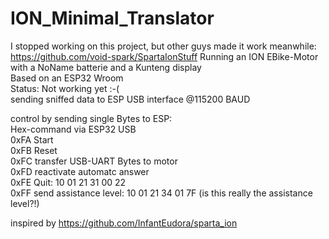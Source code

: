 # ION_Minimal_Translator
I stopped working on this project, but other guys made it work meanwhile:  
https://github.com/void-spark/SpartaIonStuff
Running an ION EBike-Motor with a NoName batterie and a Kunteng display  
Based on an ESP32 Wroom  
Status: Not working yet :-(  
sending sniffed data to ESP USB interface @115200 BAUD  

control by sending single Bytes to ESP:  
Hex-command via ESP32 USB   
0xFA Start  
0xFB Reset  
0xFC transfer USB-UART Bytes to motor  
0xFD reactivate automatc answer  
0xFE Quit: 10 01 21 31 00 22  
0xFF send assistance level: 10 01 21 34 01 7F (is this really the assistance level?!)  

inspired by 
https://github.com/InfantEudora/sparta_ion
